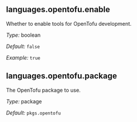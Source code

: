 

[comment]: # (Please add your documentation on top of this line)

## languages\.opentofu\.enable

Whether to enable tools for OpenTofu development\.



*Type:*
boolean



*Default:*
` false `



*Example:*
` true `



## languages\.opentofu\.package



The OpenTofu package to use\.



*Type:*
package



*Default:*
` pkgs.opentofu `

